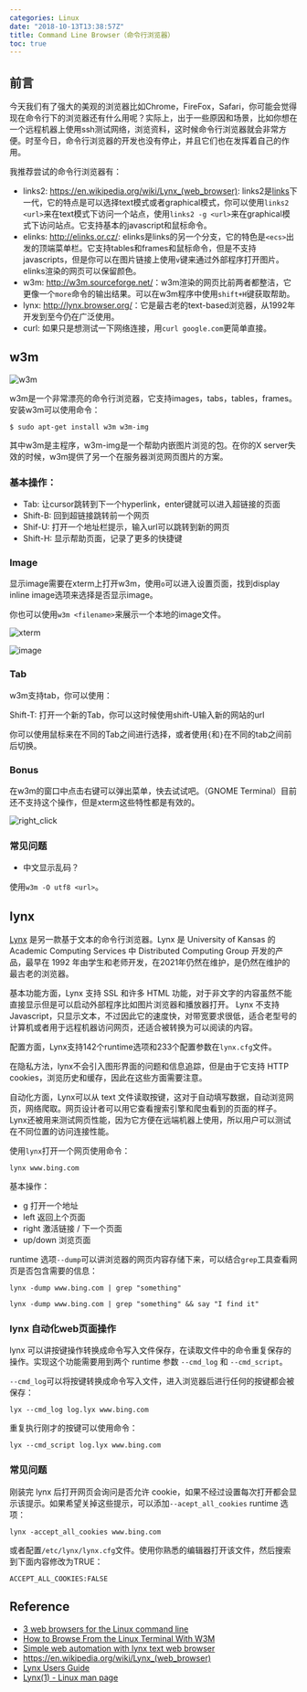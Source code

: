 ```yaml
---
categories: Linux
date: "2018-10-13T13:38:57Z"
title: Command Line Browser（命令行浏览器）
toc: true
---
```


## 前言

今天我们有了强大的美观的浏览器比如Chrome，FireFox，Safari，你可能会觉得现在命令行下的浏览器还有什么用呢？实际上，出于一些原因和场景，比如你想在一个远程机器上使用ssh测试网络，浏览资料，这时候命令行浏览器就会非常方便。时至今日，命令行浏览器的开发也没有停止，并且它们也在发挥着自己的作用。

我推荐尝试的命令行浏览器有：

* links2: <https://en.wikipedia.org/wiki/Lynx_(web_browser)>: links2是[links](https://en.wikipedia.org/wiki/Links_%28web_browser%29)下一代，它的特点是可以选择text模式或者graphical模式，你可以使用``links2 <url>``来在text模式下访问一个站点，使用``links2 -g <url>``来在graphical模式下访问站点。它支持基本的javascript和鼠标命令。
* elinks: <http://elinks.or.cz/>: elinks是links的另一个分支，它的特色是`<ecs>`出发的顶端菜单栏。它支持tables和frames和鼠标命令，但是不支持javascripts，但是你可以在图片链接上使用`v`键来通过外部程序打开图片。elinks渲染的网页可以保留颜色。
* w3m: <http://w3m.sourceforge.net/>：w3m渲染的网页比前两者都整洁，它更像一个`more`命令的输出结果。可以在w3m程序中使用`shift+H`键获取帮助。
* lynx: <http://lynx.browser.org/>：它是最古老的text-based浏览器，从1992年开发到至今仍在广泛使用。
* curl: 如果只是想测试一下网络连接，用``curl google.com``更简单直接。

## w3m

![w3m](https://www.howtogeek.com/wp-content/uploads/2012/01/xscreenshot8.png.pagespeed.gp+jp+jw+pj+ws+js+rj+rp+rw+ri+cp+md.ic.j-DDUhNL5k.png)

w3m是一个非常漂亮的命令行浏览器，它支持images，tabs，tables，frames。安装w3m可以使用命令：

```
$ sudo apt-get install w3m w3m-img
```

其中w3m是主程序，w3m-img是一个帮助内嵌图片浏览的包。在你的X server失效的时候，w3m提供了另一个在服务器浏览网页图片的方案。

### 基本操作：

* Tab: 让cursor跳转到下一个hyperlink，enter键就可以进入超链接的页面
* Shift-B: 回到超链接跳转前一个网页
* Shif-U: 打开一个地址栏提示，输入url可以跳转到新的网页
* Shift-H: 显示帮助页面，记录了更多的快捷键

### Image

显示image需要在xterm上打开w3m，使用`o`可以进入设置页面，找到display inline image选项来选择是否显示image。

你也可以使用`w3m <filename>`来展示一个本地的image文件。

![xterm](https://www.howtogeek.com/wp-content/uploads/2012/01/xscreenshot4.png.pagespeed.gp+jp+jw+pj+ws+js+rj+rp+rw+ri+cp+md.ic.HMlRdn0Rzf.png)

![image](https://www.howtogeek.com/wp-content/uploads/2012/01/xscreenshot5.png.pagespeed.gp+jp+jw+pj+ws+js+rj+rp+rw+ri+cp+md.ic.ZSpweFI8zr.png)

### Tab
w3m支持tab，你可以使用：

Shift-T: 打开一个新的Tab，你可以这时候使用shift-U输入新的网站的url

你可以使用鼠标来在不同的Tab之间进行选择，或者使用`{`和`}`在不同的tab之间前后切换。

### Bonus

在w3m的窗口中点击右键可以弹出菜单，快去试试吧。（GNOME Terminal）目前还不支持这个操作，但是xterm这些特性都是有效的。

![right_click](https://www.howtogeek.com/wp-content/uploads/2012/01/xscreenshot6.png.pagespeed.gp+jp+jw+pj+ws+js+rj+rp+rw+ri+cp+md.ic.6q0dQd2t-d.png)

### 常见问题

* 中文显示乱码？

使用``w3m -O utf8 <url>``。

## lynx

[Lynx](https://lynx.invisible-island.net/) 是另一款基于文本的命令行浏览器。Lynx 是 University of Kansas 的 Academic Computing Services 中 Distributed Computing Group 开发的产品，最早在 1992 年由学生和老师开发，在2021年仍然在维护，是仍然在维护的最古老的浏览器。

基本功能方面，Lynx 支持 SSL 和许多 HTML 功能，对于非文字的内容虽然不能直接显示但是可以启动外部程序比如图片浏览器和播放器打开。 Lynx 不支持 Javascript，只显示文本，不过因此它的速度快，对带宽要求很低，适合老型号的计算机或者用于远程机器访问网页，还适合被转换为可以阅读的内容。

配置方面，Lynx支持142个runtime选项和233个配置参数在``lynx.cfg``文件。

在隐私方法，lynx不会引入图形界面的问题和信息追踪，但是由于它支持 HTTP cookies，浏览历史和缓存，因此在这些方面需要注意。

自动化方面，Lynx可以从 text 文件读取按键，这对于自动填写数据，自动浏览网页，网络爬取。网页设计者可以用它查看搜索引擎和爬虫看到的页面的样子。Lynx还被用来测试网页性能，因为它方便在远端机器上使用，所以用户可以测试在不同位置的访问连接性能。

使用``lynx``打开一个网页使用命令：

```
lynx www.bing.com
```

基本操作：

* g 打开一个地址
* left 返回上个页面
* right 激活链接 / 下一个页面
* up/down 浏览页面

runtime 选项``--dump``可以讲浏览器的网页内容存储下来，可以结合``grep``工具查看网页是否包含需要的信息：

```
lynx -dump www.bing.com | grep "something"

lynx -dump www.bing.com | grep "something" && say "I find it"
```

### lynx 自动化web页面操作

lynx 可以讲按键操作转换成命令写入文件保存，在读取文件中的命令重复保存的操作。实现这个功能需要用到两个 runtime 参数 ``--cmd_log`` 和 ``--cmd_script``。

``--cmd_log``可以将按键转换成命令写入文件，进入浏览器后进行任何的按键都会被保存：

```
lyx --cmd_log log.lyx www.bing.com
```

重复执行刚才的按键可以使用命令：

```
lyx --cmd_script log.lyx www.bing.com
```

### 常见问题

刚装完 lynx 后打开网页会询问是否允许 cookie，如果不经过设置每次打开都会显示该提示。如果希望关掉这些提示，可以添加``--acept_all_cookies`` runtime 选项：

```
lynx -accept_all_cookies www.bing.com
```

或者配置``/etc/lynx/lynx.cfg``文件。使用你熟悉的编辑器打开该文件，然后搜索到下面内容修改为TRUE：

```
ACCEPT_ALL_COOKIES:FALSE
```

## Reference

* [3 web browsers for the Linux command line](https://opensource.com/article/16/12/web-browsers-linux-command-line)
* [How to Browse From the Linux Terminal With W3M](https://www.howtogeek.com/103574/how-to-browse-from-the-linux-terminal-with-w3m/)
* [Simple web automation with lynx text web browser](https://www.youtube.com/watch?v=IV2lyEzXbe4&t=18s)
* <https://en.wikipedia.org/wiki/Lynx_(web_browser)>
* [Lynx Users Guide](https://lynx.invisible-island.net/lynx_help/Lynx_users_guide.html)
* [Lynx(1) - Linux man page](https://linux.die.net/man/1/lynx)